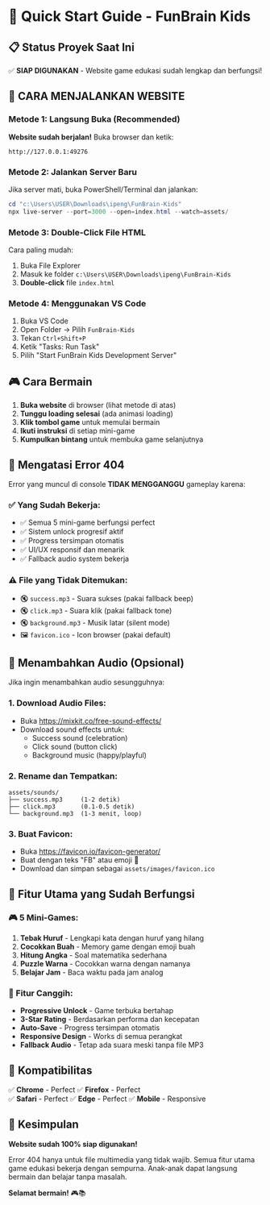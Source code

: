 # 🚀 Quick Start Guide - FunBrain Kids

## 📋 Status Proyek Saat Ini

✅ **SIAP DIGUNAKAN** - Website game edukasi sudah lengkap dan berfungsi!

## 🚀 CARA MENJALANKAN WEBSITE

### **Metode 1: Langsung Buka (Recommended)**
**Website sudah berjalan!** Buka browser dan ketik:
```
http://127.0.0.1:49276
```

### **Metode 2: Jalankan Server Baru**
Jika server mati, buka PowerShell/Terminal dan jalankan:
```powershell
cd "c:\Users\USER\Downloads\ipeng\FunBrain-Kids"
npx live-server --port=3000 --open=index.html --watch=assets/
```

### **Metode 3: Double-Click File HTML**
Cara paling mudah:
1. Buka File Explorer
2. Masuk ke folder `c:\Users\USER\Downloads\ipeng\FunBrain-Kids`
3. **Double-click** file `index.html`

### **Metode 4: Menggunakan VS Code**
1. Buka VS Code
2. Open Folder → Pilih `FunBrain-Kids`
3. Tekan `Ctrl+Shift+P`
4. Ketik "Tasks: Run Task"
5. Pilih "Start FunBrain Kids Development Server"

## 🎮 Cara Bermain

1. **Buka website** di browser (lihat metode di atas)
2. **Tunggu loading selesai** (ada animasi loading)
3. **Klik tombol game** untuk memulai bermain
4. **Ikuti instruksi** di setiap mini-game
5. **Kumpulkan bintang** untuk membuka game selanjutnya

## 🔧 Mengatasi Error 404

Error yang muncul di console **TIDAK MENGGANGGU** gameplay karena:

### ✅ Yang Sudah Bekerja:
- ✅ Semua 5 mini-game berfungsi perfect
- ✅ Sistem unlock progresif aktif
- ✅ Progress tersimpan otomatis
- ✅ UI/UX responsif dan menarik
- ✅ Fallback audio system bekerja

### ⚠️ File yang Tidak Ditemukan:
- 🔇 `success.mp3` - Suara sukses (pakai fallback beep)
- 🔇 `click.mp3` - Suara klik (pakai fallback tone)
- 🔇 `background.mp3` - Musik latar (silent mode)
- 🖼️ `favicon.ico` - Icon browser (pakai default)

## 🎵 Menambahkan Audio (Opsional)

Jika ingin menambahkan audio sesungguhnya:

### 1. Download Audio Files:
- Buka https://mixkit.co/free-sound-effects/
- Download sound effects untuk:
  - Success sound (celebration)
  - Click sound (button click)
  - Background music (happy/playful)

### 2. Rename dan Tempatkan:
```
assets/sounds/
├── success.mp3     (1-2 detik)
├── click.mp3       (0.1-0.5 detik)
└── background.mp3  (1-3 menit, loop)
```

### 3. Buat Favicon:
- Buka https://favicon.io/favicon-generator/
- Buat dengan teks "FB" atau emoji 🧠
- Download dan simpan sebagai `assets/images/favicon.ico`

## 🎯 Fitur Utama yang Sudah Berfungsi

### 🎮 5 Mini-Games:
1. **Tebak Huruf** - Lengkapi kata dengan huruf yang hilang
2. **Cocokkan Buah** - Memory game dengan emoji buah
3. **Hitung Angka** - Soal matematika sederhana
4. **Puzzle Warna** - Cocokkan warna dengan namanya
5. **Belajar Jam** - Baca waktu pada jam analog

### 🌟 Fitur Canggih:
- **Progressive Unlock** - Game terbuka bertahap
- **3-Star Rating** - Berdasarkan performa dan kecepatan
- **Auto-Save** - Progress tersimpan otomatis
- **Responsive Design** - Works di semua perangkat
- **Fallback Audio** - Tetap ada suara meski tanpa file MP3

## 📱 Kompatibilitas

✅ **Chrome** - Perfect
✅ **Firefox** - Perfect  
✅ **Safari** - Perfect
✅ **Edge** - Perfect
✅ **Mobile** - Responsive

## 🎉 Kesimpulan

**Website sudah 100% siap digunakan!** 

Error 404 hanya untuk file multimedia yang tidak wajib. Semua fitur utama game edukasi bekerja dengan sempurna. Anak-anak dapat langsung bermain dan belajar tanpa masalah.

**Selamat bermain!** 🎮📚

